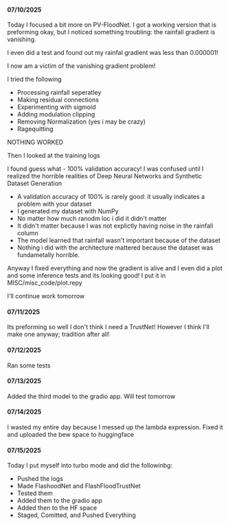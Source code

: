 #### 07/10/2025

Today I focused a bit more on PV-FloodNet. I got a working version that is preforming okay, but I noticed something troubling: the rainfall gradient is vanishing. 

I even did a test and found out my rainfal gradient was less than 0.000001!

I now am a victim of the vanishing gradient problem!

I tried the following

- Processing rainfall seperatley
- Making residual connections
- Experimenting with sigmoid
- Adding modulation clipping
- Removing Normalization (yes i may be crazy)
- Ragequitting

NOTHING WORKED

Then I looked at the training logs

I found guess what - 100% validation accuracy! I was confused until I realized the horrible realities of Deep Neural Networks and Synthetic Dataset Generation

- A validation accuracy of 100% is rarely good: it usually indicates a problem with your dataset
- I generated my dataset with NumPy
- No matter how much ranodm loc i did it didn't matter
- It didn't matter because I was not explictly having noise in the rainfall column
- The model learned that rainfall wasn't important because of the dataset
- Nothing i did with the architecture mattered because the dataset was fundametally horrible.

Anyway I fixed everything and now the gradient is alive and I even did a plot and some inference tests and its looking good! I put it in MISC/misc_code/plot.repy

I'll continue work tomorrow

#### 07/11/2025

Its preforming so well I don't think I need a TrustNet! However I think I'll make one anyway; tradition after all!

#### 07/12/2025

Ran some tests

#### 07/13/2025

Added the third model to the gradio app. Will test tomorrow

#### 07/14/2025

I wasted my entire day because I messed up the lambda expression. Fixed it and uploaded the bew space to huggingface

#### 07/15/2025

Today I put myself into turbo mode and did the followinbg:

- Pushed the logs
- Made FlashoodNet and FlashFloodTrustNet
- Tested them
- Added them to the gradio app
- Added then to the HF space
- Staged, Comitted, and Pushed Everything 